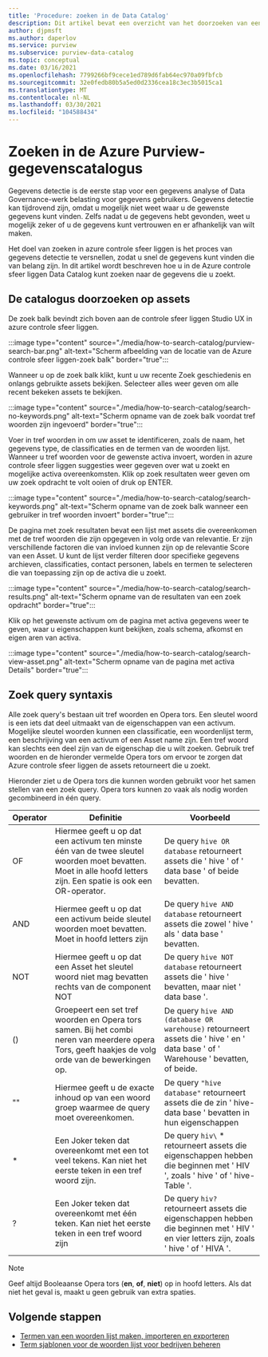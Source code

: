 ```yaml
---
title: 'Procedure: zoeken in de Data Catalog'
description: Dit artikel bevat een overzicht van het doorzoeken van een gegevens catalogus.
author: djpmsft
ms.author: daperlov
ms.service: purview
ms.subservice: purview-data-catalog
ms.topic: conceptual
ms.date: 03/16/2021
ms.openlocfilehash: 7799266bf9cece1ed789d6fab64ec970a09fbfcb
ms.sourcegitcommit: 32e0fedb80b5a5ed0d2336cea18c3ec3b5015ca1
ms.translationtype: MT
ms.contentlocale: nl-NL
ms.lasthandoff: 03/30/2021
ms.locfileid: "104588434"
---
```

# <a name="search-the-azure-purview-data-catalog"></a>Zoeken in de Azure Purview-gegevenscatalogus

Gegevens detectie is de eerste stap voor een gegevens analyse of Data Governance-werk belasting voor gegevens gebruikers. Gegevens detectie kan tijdrovend zijn, omdat u mogelijk niet weet waar u de gewenste gegevens kunt vinden. Zelfs nadat u de gegevens hebt gevonden, weet u mogelijk zeker of u de gegevens kunt vertrouwen en er afhankelijk van wilt maken.

Het doel van zoeken in azure controle sfeer liggen is het proces van gegevens detectie te versnellen, zodat u snel de gegevens kunt vinden die van belang zijn. In dit artikel wordt beschreven hoe u in de Azure controle sfeer liggen Data Catalog kunt zoeken naar de gegevens die u zoekt.

## <a name="search-the-catalog-for-assets"></a>De catalogus doorzoeken op assets

De zoek balk bevindt zich boven aan de controle sfeer liggen Studio UX in azure controle sfeer liggen.

:::image type="content" source="./media/how-to-search-catalog/purview-search-bar.png" alt-text="Scherm afbeelding van de locatie van de Azure controle sfeer liggen-zoek balk" border="true":::

Wanneer u op de zoek balk klikt, kunt u uw recente Zoek geschiedenis en onlangs gebruikte assets bekijken. Selecteer alles weer geven om alle recent bekeken assets te bekijken.

:::image type="content" source="./media/how-to-search-catalog/search-no-keywords.png" alt-text="Scherm opname van de zoek balk voordat tref woorden zijn ingevoerd" border="true":::

Voer in tref woorden in om uw asset te identificeren, zoals de naam, het gegevens type, de classificaties en de termen van de woorden lijst. Wanneer u tref woorden voor de gewenste activa invoert, worden in azure controle sfeer liggen suggesties weer gegeven over wat u zoekt en mogelijke activa overeenkomsten. Klik op zoek resultaten weer geven om uw zoek opdracht te volt ooien of druk op ENTER.

:::image type="content" source="./media/how-to-search-catalog/search-keywords.png" alt-text="Scherm opname van de zoek balk wanneer een gebruiker in tref woorden invoert" border="true":::

De pagina met zoek resultaten bevat een lijst met assets die overeenkomen met de tref woorden die zijn opgegeven in volg orde van relevantie. Er zijn verschillende factoren die van invloed kunnen zijn op de relevantie Score van een Asset. U kunt de lijst verder filteren door specifieke gegevens archieven, classificaties, contact personen, labels en termen te selecteren die van toepassing zijn op de activa die u zoekt.

:::image type="content" source="./media/how-to-search-catalog/search-results.png" alt-text="Scherm opname van de resultaten van een zoek opdracht" border="true":::

 Klik op het gewenste activum om de pagina met activa gegevens weer te geven, waar u eigenschappen kunt bekijken, zoals schema, afkomst en eigen aren van activa.

:::image type="content" source="./media/how-to-search-catalog/search-view-asset.png" alt-text="Scherm opname van de pagina met activa Details" border="true":::

## <a name="search-query-syntax"></a>Zoek query syntaxis

Alle zoek query's bestaan uit tref woorden en Opera tors. Een sleutel woord is een iets dat deel uitmaakt van de eigenschappen van een activum. Mogelijke sleutel woorden kunnen een classificatie, een woordenlijst term, een beschrijving van een activum of een Asset name zijn. Een tref woord kan slechts een deel zijn van de eigenschap die u wilt zoeken. Gebruik tref woorden en de hieronder vermelde Opera tors om ervoor te zorgen dat Azure controle sfeer liggen de assets retourneert die u zoekt. 

Hieronder ziet u de Opera tors die kunnen worden gebruikt voor het samen stellen van een zoek query. Opera tors kunnen zo vaak als nodig worden gecombineerd in één query.

| Operator | Definitie | Voorbeeld |
| -------- | ---------- | ------- |
| OF | Hiermee geeft u op dat een activum ten minste één van de twee sleutel woorden moet bevatten. Moet in alle hoofd letters zijn. Een spatie is ook een OR-operator.  | De query `hive OR database` retourneert assets die ' hive ' of ' data base ' of beide bevatten. |
| AND | Hiermee geeft u op dat een activum beide sleutel woorden moet bevatten. Moet in hoofd letters zijn | De query `hive AND database` retourneert assets die zowel ' hive ' als ' data base ' bevatten. |
| NOT | Hiermee geeft u op dat een Asset het sleutel woord niet mag bevatten rechts van de component NOT | De query `hive NOT database` retourneert assets die ' hive ' bevatten, maar niet ' data base '. |
| () | Groepeert een set tref woorden en Opera tors samen. Bij het combi neren van meerdere opera Tors, geeft haakjes de volg orde van de bewerkingen op. | De query `hive AND (database OR warehouse)` retourneert assets die ' hive ' en ' data base ' of ' Warehouse ' bevatten, of beide. |
| "" | Hiermee geeft u de exacte inhoud op van een woord groep waarmee de query moet overeenkomen. | De query `"hive database"` retourneert assets die de zin ' hive-data base ' bevatten in hun eigenschappen |
| * | Een Joker teken dat overeenkomt met een tot veel tekens. Kan niet het eerste teken in een tref woord zijn. | De query `hiv\` * retourneert assets die eigenschappen hebben die beginnen met ' HIV ', zoals ' hive ' of ' hive-Table '. |
| ? | Een Joker teken dat overeenkomt met één teken. Kan niet het eerste teken in een tref woord zijn | De query `hiv?` retourneert assets die eigenschappen hebben die beginnen met ' HIV ' en vier letters zijn, zoals ' hive ' of ' HIVA '. |

> [!Note]
> Geef altijd Booleaanse Opera tors (**en**, **of**, **niet**) op in hoofd letters. Als dat niet het geval is, maakt u geen gebruik van extra spaties.

## <a name="next-steps"></a>Volgende stappen

- [Termen van een woorden lijst maken, importeren en exporteren](how-to-create-import-export-glossary.md)
- [Term sjablonen voor de woorden lijst voor bedrijven beheren](how-to-manage-term-templates.md)
